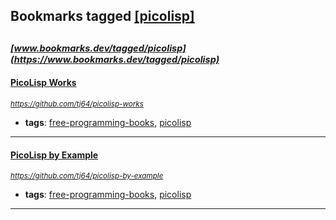 ## Bookmarks tagged [[picolisp]](https://www.bookmarks.dev?q=[picolisp])

_<sup><sup>[www.bookmarks.dev/tagged/picolisp](https://www.bookmarks.dev/tagged/picolisp)</sup></sup>_
---
#### [PicoLisp Works](https://github.com/tj64/picolisp-works)
_<sup>https://github.com/tj64/picolisp-works</sup>_

* **tags**: [free-programming-books](../tagged/free-programming-books.md), [picolisp](../tagged/picolisp.md)
---
#### [PicoLisp by Example](https://github.com/tj64/picolisp-by-example)
_<sup>https://github.com/tj64/picolisp-by-example</sup>_

* **tags**: [free-programming-books](../tagged/free-programming-books.md), [picolisp](../tagged/picolisp.md)
---
